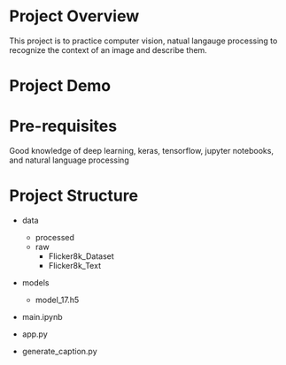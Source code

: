 
# Project Overview
This project is to practice computer vision, natual langauge processing to recognize the context of an image and describe them.


# Project Demo



# Pre-requisites
Good knowledge of deep learning, keras, tensorflow, jupyter notebooks, and natural language processing


# Project Structure

- data
    - processed
    - raw
        - Flicker8k_Dataset
        - Flicker8k_Text

- models
    - model_17.h5

- main.ipynb

- app.py

- generate_caption.py
    

